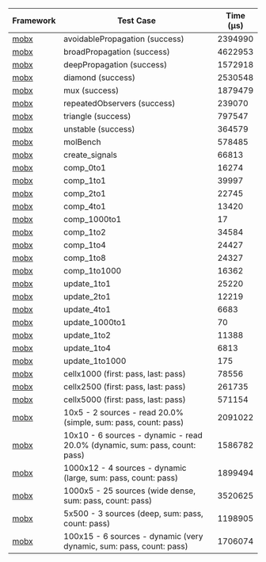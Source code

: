 | Framework | Test Case | Time (μs) |
| --- | --- | --- |
| [mobx](https://github.com/mobxjs/mobx.dart) | avoidablePropagation (success) | 2394990 |
| [mobx](https://github.com/mobxjs/mobx.dart) | broadPropagation (success) | 4622953 |
| [mobx](https://github.com/mobxjs/mobx.dart) | deepPropagation (success) | 1572918 |
| [mobx](https://github.com/mobxjs/mobx.dart) | diamond (success) | 2530548 |
| [mobx](https://github.com/mobxjs/mobx.dart) | mux (success) | 1879479 |
| [mobx](https://github.com/mobxjs/mobx.dart) | repeatedObservers (success) | 239070 |
| [mobx](https://github.com/mobxjs/mobx.dart) | triangle (success) | 797547 |
| [mobx](https://github.com/mobxjs/mobx.dart) | unstable (success) | 364579 |
| [mobx](https://github.com/mobxjs/mobx.dart) | molBench | 578485 |
| [mobx](https://github.com/mobxjs/mobx.dart) | create_signals | 66813 |
| [mobx](https://github.com/mobxjs/mobx.dart) | comp_0to1 | 16274 |
| [mobx](https://github.com/mobxjs/mobx.dart) | comp_1to1 | 39997 |
| [mobx](https://github.com/mobxjs/mobx.dart) | comp_2to1 | 22745 |
| [mobx](https://github.com/mobxjs/mobx.dart) | comp_4to1 | 13420 |
| [mobx](https://github.com/mobxjs/mobx.dart) | comp_1000to1 | 17 |
| [mobx](https://github.com/mobxjs/mobx.dart) | comp_1to2 | 34584 |
| [mobx](https://github.com/mobxjs/mobx.dart) | comp_1to4 | 24427 |
| [mobx](https://github.com/mobxjs/mobx.dart) | comp_1to8 | 24327 |
| [mobx](https://github.com/mobxjs/mobx.dart) | comp_1to1000 | 16362 |
| [mobx](https://github.com/mobxjs/mobx.dart) | update_1to1 | 25220 |
| [mobx](https://github.com/mobxjs/mobx.dart) | update_2to1 | 12219 |
| [mobx](https://github.com/mobxjs/mobx.dart) | update_4to1 | 6683 |
| [mobx](https://github.com/mobxjs/mobx.dart) | update_1000to1 | 70 |
| [mobx](https://github.com/mobxjs/mobx.dart) | update_1to2 | 11388 |
| [mobx](https://github.com/mobxjs/mobx.dart) | update_1to4 | 6813 |
| [mobx](https://github.com/mobxjs/mobx.dart) | update_1to1000 | 175 |
| [mobx](https://github.com/mobxjs/mobx.dart) | cellx1000 (first: pass, last: pass) | 78556 |
| [mobx](https://github.com/mobxjs/mobx.dart) | cellx2500 (first: pass, last: pass) | 261735 |
| [mobx](https://github.com/mobxjs/mobx.dart) | cellx5000 (first: pass, last: pass) | 571154 |
| [mobx](https://github.com/mobxjs/mobx.dart) | 10x5 - 2 sources - read 20.0% (simple, sum: pass, count: pass) | 2091022 |
| [mobx](https://github.com/mobxjs/mobx.dart) | 10x10 - 6 sources - dynamic - read 20.0% (dynamic, sum: pass, count: pass) | 1586782 |
| [mobx](https://github.com/mobxjs/mobx.dart) | 1000x12 - 4 sources - dynamic (large, sum: pass, count: pass) | 1899494 |
| [mobx](https://github.com/mobxjs/mobx.dart) | 1000x5 - 25 sources (wide dense, sum: pass, count: pass) | 3520625 |
| [mobx](https://github.com/mobxjs/mobx.dart) | 5x500 - 3 sources (deep, sum: pass, count: pass) | 1198905 |
| [mobx](https://github.com/mobxjs/mobx.dart) | 100x15 - 6 sources - dynamic (very dynamic, sum: pass, count: pass) | 1706074 |
